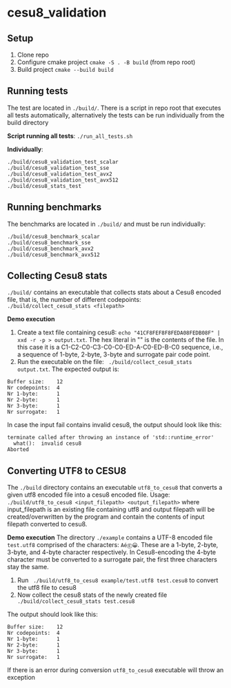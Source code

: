 # cesu8_validation
## Setup 
1. Clone repo
2. Configure cmake project `cmake -S . -B build` (from repo root)
3. Build project `cmake --build build`

## Running tests
The test are located in `./build/`. There is a script in repo root that executes all tests automatically, alternatively the tests can be run individually from the build directory

**Script running all tests**:  `./run_all_tests.sh`

**Individually**:
```
./build/cesu8_validation_test_scalar
./build/cesu8_validation_test_sse
./build/cesu8_validation_test_avx2
./build/cesu8_validation_test_avx512
./build/cesu8_stats_test
```

## Running benchmarks
The benchmarks are located in `./build/` and must be run individually:
```
./build/cesu8_benchmark_scalar
./build/cesu8_benchmark_sse
./build/cesu8_benchmark_avx2
./build/cesu8_benchmark_avx512
```

## Collecting Cesu8 stats
`./build/` contains an executable that collects stats about a Cesu8 encoded file, that is, the number of different codepoints:
`./build/collect_cesu8_stats <filepath>`

**Demo execution**
1. Create a text file containing cesu8: `echo "41CF8FEF8F8FEDA08FEDB08F" | xxd -r -p > output.txt`. The hex literal in "" is the contents of the file. In this case it is a C1-C2-C0-C3-C0-C0-ED-A-C0-ED-B-C0 sequence, i.e., a sequence of 1-byte, 2-byte, 3-byte and surrogate pair code point.
2. Run the executable on the file: ` ./build/collect_cesu8_stats output.txt`. The expected output is:
```
Buffer size:    12
Nr codepoints:  4
Nr 1-byte:      1
Nr 2-byte:      1
Nr 3-byte:      1
Nr surrogate:   1
```

In case the input fail contains invalid cesu8, the output should look like this:
```
terminate called after throwing an instance of 'std::runtime_error'
  what():  invalid cesu8
Aborted
```
## Converting UTF8 to CESU8
The `./build` directory contains an executable `utf8_to_cesu8` that converts a given utf8 encoded file into a cesu8 encoded file.
Usage: `./build/utf8_to_cesu8 <input_filepath> <output_filepath>` where input_filepath is an existing file containing utf8 and output filepath will be created/overwritten by the program and contain the contents of input filepath converted to cesu8.

**Demo execution**
The directory `./example` contains a UTF-8 encoded file `test.utf8` comprised of the characters: `AéⒺ😀`.
These are a 1-byte, 2-byte, 3-byte, and 4-byte character respectively. In Cesu8-encoding the 4-byte character must be converted to a surrogate pair, the first three characters stay the same.
1. Run ` ./build/utf8_to_cesu8 example/test.utf8 test.cesu8` to convert the utf8 file to cesu8
2. Now collect the cesu8 stats of the newly created file ` ./build/collect_cesu8_stats test.cesu8`

The output should look like this:
```
Buffer size:    12
Nr codepoints:  4
Nr 1-byte:      1
Nr 2-byte:      1
Nr 3-byte:      1
Nr surrogate:   1
```

If there is an error during conversion `utf8_to_cesu8` executable will throw an exception
